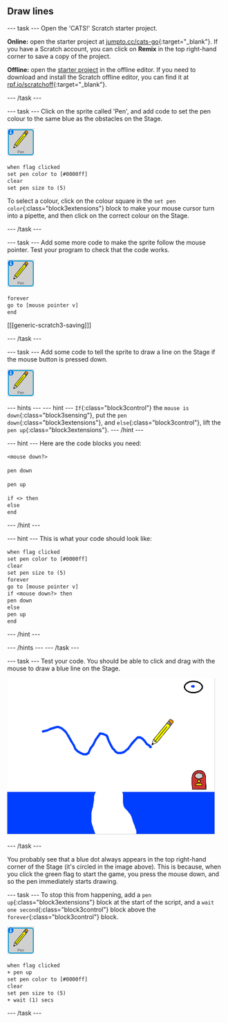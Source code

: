 ## Draw lines

--- task ---
Open the 'CATS!' Scratch starter project.

**Online:** open the starter project at [jumpto.cc/cats-go](http://jumpto.cc/cats-go){:target="_blank"}. If you have a Scratch account, you can click on **Remix** in the top right-hand corner to save a copy of the project.

**Offline:** open the [starter project](resources/cats-resources.sb2) in the offline editor. If you need to download and install the Scratch offline editor, you can find it at [rpf.io/scratchoff](http://rpf.io/scratchoff){:target="_blank"}.

--- /task ---

--- task ---
Click on the sprite called 'Pen', and add code to set the pen colour to the same blue as the obstacles on the Stage.

![Pen sprite](images/pen-sprite.png)

```blocks3
when flag clicked
set pen color to [#0000ff]
clear
set pen size to (5)
```

To select a colour, click on the colour square in the `set pen color`{:class="block3extensions"} block to make your mouse cursor turn into a pipette, and then click on the correct colour on the Stage.

--- /task ---

--- task ---
Add some more code to make the sprite follow the mouse pointer. Test your program to check that the code works.

![Pen sprite](images/pen-sprite.png)

```blocks3
forever
go to [mouse pointer v]
end
```

[[[generic-scratch3-saving]]]

--- /task ---

--- task ---
Add some code to tell the sprite to draw a line on the Stage if the mouse button is pressed down.

![Pen sprite](images/pen-sprite.png)

--- hints ---
--- hint ---
`If`{:class="block3control"} the `mouse is down`{:class="block3sensing"}, put the `pen down`{:class="block3extensions"}, and `else`{:class="block3control"}, lift the `pen up`{:class="block3extensions"}.
--- /hint ---

--- hint ---
Here are the code blocks you need:

```blocks3
<mouse down?>

pen down

pen up

if <> then
else
end
```
--- /hint ---

--- hint ---
This is what your code should look like:

```blocks3
when flag clicked
set pen color to [#0000ff]
clear
set pen size to (5)
forever
go to [mouse pointer v]
if <mouse down?> then
pen down
else
pen up
end
```
--- /hint ---

--- /hints ---
--- /task ---

--- task ---
Test your code. You should be able to click and drag with the mouse to draw a blue line on the Stage.

![Draw a line](images/draw-a-line.png)

--- /task ---

You probably see that a blue dot always appears in the top right-hand corner of the Stage (it's circled in the image above). This is because, when you click the green flag to start the game, you press the mouse down, and so the pen immediately starts drawing.

--- task ---
To stop this from happening, add a `pen up`{:class="block3extensions"} block at the start of the script, and a `wait one second`{:class="block3control"} block above the `forever`{:class="block3control"} block.

![Pen sprite](images/pen-sprite.png)

```blocks3
when flag clicked
+ pen up
set pen color to [#0000ff]
clear
set pen size to (5)
+ wait (1) secs
```
--- /task ---
